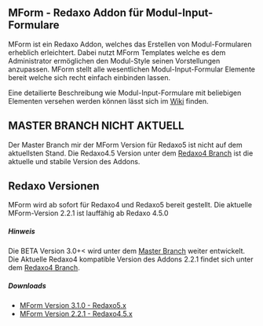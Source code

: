 ## MForm - Redaxo Addon für Modul-Input-Formulare

MForm ist ein Redaxo Addon, welches das Erstellen von Modul-Formularen erheblich erleichtert. Dabei nutzt MForm Templates  welche es dem Administrator ermöglichen den Modul-Style seinen Vorstellungen anzupassen. MForm stellt alle wesentlichen Modul-Input-Formular Elemente bereit welche sich recht einfach einbinden lassen.

Eine detailierte Beschreibung wie Modul-Input-Formulare mit beliebigen Elementen versehen werden können lässt sich im [Wiki](https://github.com/joachimdoerr/mform/wiki) finden.

## MASTER BRANCH NICHT AKTUELL

Der Master Branch mir der MForm Version für Redaxo5 ist nicht auf dem aktuellsten Stand.
Die Redaxo4.5 Version unter dem [Redaxo4 Branch](https://github.com/joachimdoerr/mform/tree/redaxo4) ist die aktuelle und stabile Version des Addons.

## Redaxo Versionen

MForm wird ab sofort für Redaxo4 und Redaxo5 bereit gestellt. Die aktuelle MForm-Version 2.2.1 ist lauffähig ab Redaxo 4.5.0

##### Hinweis

Die BETA Version 3.0+< wird unter dem [Master Branch](https://github.com/joachimdoerr/mform) weiter entwickelt.
Die Aktuelle Redaxo4 kompatible Version des Addons 2.2.1 findet sich unter dem [Redaxo4 Branch](https://github.com/joachimdoerr/mform/tree/redaxo4).

##### Downloads

* [MForm Version 3.1.0 - Redaxo5.x](https://github.com/joachimdoerr/mform/archive/master.zip)
* [MForm Version 2.2.1 - Redaxo4.5.x](https://github.com/joachimdoerr/mform/archive/redaxo4.zip)
